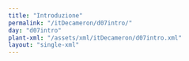 ```yaml
---
title: "Introduzione"
permalink: "/itDecameron/d07intro/"
day: "d07intro"
plant-xml: "/assets/xml/itDecameron/d07intro.xml"
layout: "single-xml"
---
```

